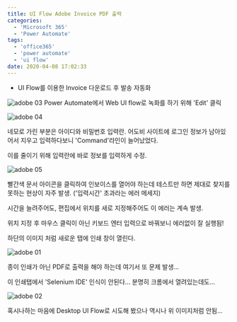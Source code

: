 ```yaml
---
title: UI Flow Adobe Invoice PDF 출력
categories:
  - 'Microsoft 365'
  - 'Power Automate'
tags:
  - 'office365'
  - 'power automate'
  - 'ui flow'
date: 2020-04-08 17:02:33
---
```

* UI Flow를 이용한 Invoice 다운로드 후 발송 자동화

![adobe 03](https://user-images.githubusercontent.com/53321666/78760094-9c849000-79bb-11ea-8e80-67806a49229e.png)
Power Automate에서 Web UI flow로 녹화를 하기 위해 'Edit' 클릭

![adobe 04](https://user-images.githubusercontent.com/53321666/78760381-0d2bac80-79bc-11ea-8b9a-96d51bebdf60.png)

네모로 가린 부분은 아이디와 비밀번호 입력란.
어도비 사이트에 로그인 정보가 남아있어서 지우고 입력하다보니 'Command'라인이 늘어났었다.

이를 줄이기 위해 입력란에 바로 정보를 입력하게 수정.

![adobe 05](https://user-images.githubusercontent.com/53321666/78761178-38fb6200-79bd-11ea-816c-6917854670a7.png)

빨간색 문서 아이콘을 클릭하여 인보이스를 열어야 하는데 테스트만 하면 제대로 찾지를 못하는 현상이 자주 발생.
('입력시간' 초과라는 에러 메세지)

시간을 늘려주어도, 편집에서 위치를 새로 지정해주어도 이 에러는 계속 발생.

위치 지정 후 마우스 클릭이 아닌 키보드 엔터 입력으로 바꿔보니 에러없이 잘 실행됨!

하단의 이미지 처럼 새로운 탭에 인쇄 창이 열린다.

![adobe 01](https://user-images.githubusercontent.com/53321666/78761762-fa19dc00-79bd-11ea-80e7-f59f703e8510.png)

종이 인쇄가 아닌 PDF로 출력을 해야 하는데 여기서 또 문제 발생...

이 인쇄탭에서 'Selenium IDE' 인식이 안된다...
분명히 크롬에서 열려있는데도...

![adobe 02](https://user-images.githubusercontent.com/53321666/78762364-bbd0ec80-79be-11ea-825b-ef2786b11ab2.png)

혹시나하는 마음에 Desktop UI Flow로 시도해 봤으나 역시나 위 이미지처럼 안됨...

